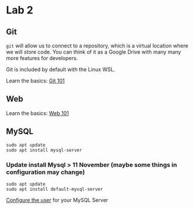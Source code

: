 # Lab 2

## Git

`git` will allow us to connect to a repository, which is a virtual location where we will store code. You can think of it as a Google Drive with many many more features for developers.

Git is included by default with the Linux WSL.

Learn the basics: [Git 101](./git_101.md)

## Web

Learn the basics: [Web 101](./web_101.md)

## MySQL

```
sudo apt update
sudo apt install mysql-server
```

### Update install Mysql > 11 November (maybe some things in configuration may change)

```
sudo apt update
sudo apt install default-mysql-server
```

[Configure the user](./mysql_setup.md) for your MySQL Server
